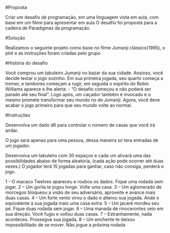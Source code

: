 #Proposta

Criar um desafio de programação, em uma linguagem vista em aula, com base em um filme para apresentar em aula
O desafio foi proposta para a cadeira de  Paradigmas da programação.

#Solução

Realizamos o seguinte projeto como base no filme Jumanji clássico(1995), o plot e as instruções foram criadas pelo grupo

#História do desafio

Você comprou um tabuleiro Jumanji no bazar da sua cidade. Ansioso, você decide testar o jogo sozinho.
Em sua primeira jogada, seu quarto começa a tremer, e  tambores começam a rugir, em seguida o espírito do Robin Williams aparece e lhe alerta: - “O desafio começou e não poderá ser parado até seu final”. Logo após, um caçador também é invocado e o mesmo promete transformar seu mundo no de Jumanji.
Agora, você deve acabar o jogo primeiro para que seu mundo volte ao normal.

#Instruções

Desenvolva um dado d6 para controlar o número de casas que você irá andar.

O jogo será apenas para uma pessoa, dessa maneira só tera entradas de um jogador.

Desenvolva um tabuleiro com 30 espaços e cada um ativará uma das possibilidades abaixo de forma aleatória, (cada ação pode ocorrer até duas vezes.) O jogador terá 15 jogadas para ganhar, caso não consiga, perderá o jogo.

1 - O macaco Twelves apareceu e roubou os dados. Fique uma rodada sem jogar.
2 – Um gorila te jogou longe. Volte uma casa.
3 – Um aglomerado de morcegos bloqueou a visão de seu adversário, aproveite e avance mais duas casas.
4 – Um forte vento virou o dado e alterou sua jogada.  Ande o equivalente à sua jogada mais uma casa extra.
5 – Um jacaré mordeu seu pé. Fique duas rodada sem jogar.
6 – Uma manada de rinocerontes veio em sua direção. Você fugiu e voltou duas casas.
7 – Estranhamente, nada aconteceu. Prossegue sua jogada.
8 – Um enchente te deixou impossibilitado de se mover. Não jogue a próxima rodada
